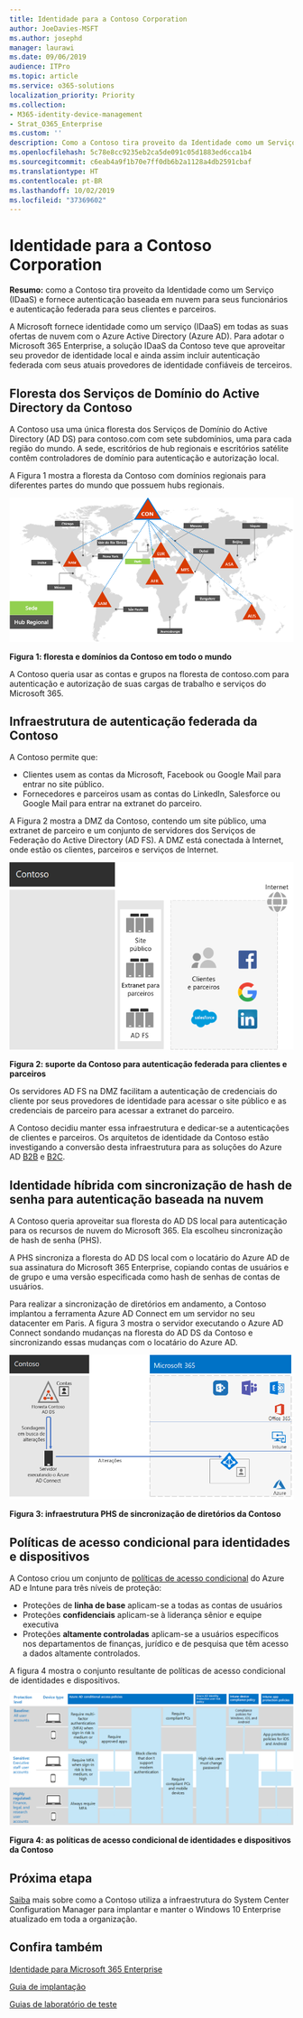 ```yaml
---
title: Identidade para a Contoso Corporation
author: JoeDavies-MSFT
ms.author: josephd
manager: laurawi
ms.date: 09/06/2019
audience: ITPro
ms.topic: article
ms.service: o365-solutions
localization_priority: Priority
ms.collection:
- M365-identity-device-management
- Strat_O365_Enterprise
ms.custom: ''
description: Como a Contoso tira proveito da Identidade como um Serviço (IDaaS) e fornece a autenticação baseada na nuvem para seus funcionários e autenticação federada para seus clientes e parceiros.
ms.openlocfilehash: 5c78e8cc9235eb2ca5de091c05d1883ed6cca1b4
ms.sourcegitcommit: c6eab4a9f1b70e7ff0db6b2a1128a4db2591cbaf
ms.translationtype: HT
ms.contentlocale: pt-BR
ms.lasthandoff: 10/02/2019
ms.locfileid: "37369602"
---
```

# <a name="identity-for-the-contoso-corporation"></a>Identidade para a Contoso Corporation

**Resumo:** como a Contoso tira proveito da Identidade como um Serviço (IDaaS) e fornece autenticação baseada em nuvem para seus funcionários e autenticação federada para seus clientes e parceiros.

A Microsoft fornece identidade como um serviço (IDaaS) em todas as suas ofertas de nuvem com o Azure Active Directory (Azure AD). Para adotar o Microsoft 365 Enterprise, a solução IDaaS da Contoso teve que aproveitar seu provedor de identidade local e ainda assim incluir autenticação federada com seus atuais provedores de identidade confiáveis de terceiros.

## <a name="contosos-active-directory-domain-services-forest"></a>Floresta dos Serviços de Domínio do Active Directory da Contoso

A Contoso usa uma única floresta dos Serviços de Domínio do Active Directory (AD DS) para contoso.com com sete subdomínios, uma para cada região do mundo. A sede, escritórios de hub regionais e escritórios satélite contêm controladores de domínio para autenticação e autorização local.

A Figura 1 mostra a floresta da Contoso com domínios regionais para diferentes partes do mundo que possuem hubs regionais.

![Floresta e domínios da Contoso em todo o mundo](./media/contoso-identity/contoso-identity-fig1.png)
 
**Figura 1: floresta e domínios da Contoso em todo o mundo**

A Contoso queria usar as contas e grupos na floresta de contoso.com para autenticação e autorização de suas cargas de trabalho e serviços do Microsoft 365.

## <a name="contosos-federated-authentication-infrastructure"></a>Infraestrutura de autenticação federada da Contoso

A Contoso permite que:

- Clientes usem as contas da Microsoft, Facebook ou Google Mail para entrar no site público.
- Fornecedores e parceiros usam as contas do LinkedIn, Salesforce ou Google Mail para entrar na extranet do parceiro.

A Figura 2 mostra a DMZ da Contoso, contendo um site público, uma extranet de parceiro e um conjunto de servidores dos Serviços de Federação do Active Directory (AD FS). A DMZ está conectada à Internet, onde estão os clientes, parceiros e serviços de Internet.

![Suporte da Contoso para autenticação federada para clientes e parceiros](./media/contoso-identity/contoso-identity-fig2.png)

**Figura 2: suporte da Contoso para autenticação federada para clientes e parceiros**
 
Os servidores AD FS na DMZ facilitam a autenticação de credenciais do cliente por seus provedores de identidade para acessar o site público e as credenciais de parceiro para acessar a extranet do parceiro.

A Contoso decidiu manter essa infraestrutura e dedicar-se a autenticações de clientes e parceiros. Os arquitetos de identidade da Contoso estão investigando a conversão desta infraestrutura para as soluções do Azure AD [B2B](https://docs.microsoft.com/azure/active-directory/b2b/hybrid-organizations) e [B2C](https://docs.microsoft.com/azure/active-directory-b2c/solution-articles).

## <a name="hybrid-identity-with-password-hash-synchronization-for-cloud-based-authentication"></a>Identidade híbrida com sincronização de hash de senha para autenticação baseada na nuvem

A Contoso queria aproveitar sua floresta do AD DS local para autenticação para os recursos de nuvem do Microsoft 365. Ela escolheu sincronização de hash de senha (PHS).

A PHS sincroniza a floresta do AD DS local com o locatário do Azure AD de sua assinatura do Microsoft 365 Enterprise, copiando contas de usuários e de grupo e uma versão especificada como hash de senhas de contas de usuários. 

Para realizar a sincronização de diretórios em andamento, a Contoso implantou a ferramenta Azure AD Connect em um servidor no seu datacenter em Paris. A figura 3 mostra o servidor executando o Azure AD Connect sondando mudanças na floresta do AD DS da Contoso e sincronizando essas mudanças com o locatário do Azure AD.

![A infraestrutura PHS de sincronização de diretórios da Contoso](./media/contoso-identity/contoso-identity-fig4.png)
 
**Figura 3: infraestrutura PHS de sincronização de diretórios da Contoso**


## <a name="conditional-access-policies-for-identity-and-device-access"></a>Políticas de acesso condicional para identidades e dispositivos

A Contoso criou um conjunto de [políticas de acesso condicional](identity-access-policies.md) do Azure AD e Intune para três níveis de proteção:

- Proteções de **linha de base** aplicam-se a todas as contas de usuários
- Proteções **confidenciais** aplicam-se à liderança sênior e equipe executiva
- Proteções **altamente controladas** aplicam-se a usuários específicos nos departamentos de finanças, jurídico e de pesquisa que têm acesso a dados altamente controlados.

A figura 4 mostra o conjunto resultante de políticas de acesso condicional de identidades e dispositivos.

![As políticas de acesso condicional de identidades e dispositivos da Contoso](./media/contoso-identity/contoso-identity-fig5.png)
 
**Figura 4: as políticas de acesso condicional de identidades e dispositivos da Contoso**

## <a name="next-step"></a>Próxima etapa

[Saiba](contoso-win10.md) mais sobre como a Contoso utiliza a infraestrutura do System Center Configuration Manager para implantar e manter o Windows 10 Enterprise atualizado em toda a organização.

## <a name="see-also"></a>Confira também

[Identidade para Microsoft 365 Enterprise](identity-infrastructure.md)

[Guia de implantação](deploy-microsoft-365-enterprise.md)

[Guias de laboratório de teste](m365-enterprise-test-lab-guides.md)
